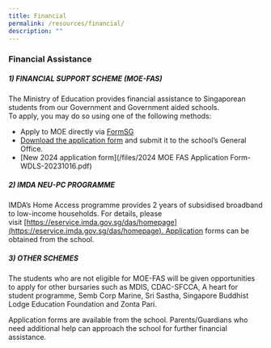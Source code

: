 ```yaml
---
title: Financial
permalink: /resources/financial/
description: ""
---
```


### Financial Assistance

##### 1) FINANCIAL SUPPORT SCHEME (MOE-FAS)

The Ministry of Education provides financial assistance to Singaporean students from our Government and Government aided schools.  
To apply, you may do so using one of the following methods:

*   Apply to MOE directly via [FormSG](https://form.gov.sg/632432ba67747a0011d4a0cc)
*   [Download the application form](/files/MOE-FAS-2023-Application-Form.pdf) and submit it to the school’s General Office.
*   [New 2024 application form](/files/2024 MOE FAS Application Form-WDLS-20231016.pdf)
  
##### 2) IMDA NEU-PC PROGRAMME

IMDA’s Home Access programme provides 2 years of subsidised broadband to low-income households. For details, please visit [https://eservice.imda.gov.sg/das/homepage](https://eservice.imda.gov.sg/das/homepage). Application forms can be obtained from the school.

##### 3) OTHER SCHEMES

The students who are not eligible for MOE-FAS will be given opportunities to apply for other bursaries such as MDIS, CDAC-SFCCA, A heart for student programme, Semb Corp Marine, Sri Sastha, Singapore Buddhist Lodge Education Foundation and Zonta Pari.

Application forms are available from the school. Parents/Guardians who need additional help can approach the school for further financial assistance.
